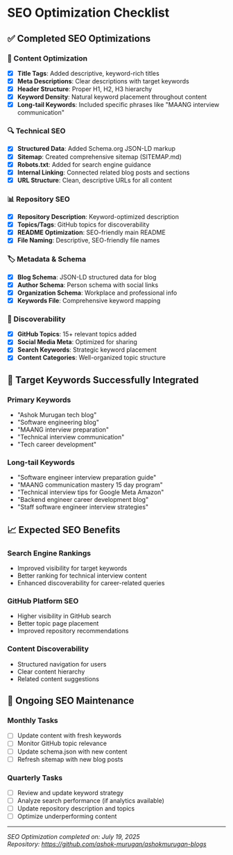 # SEO Optimization Checklist

## ✅ Completed SEO Optimizations

### 📝 Content Optimization
- [x] **Title Tags**: Added descriptive, keyword-rich titles
- [x] **Meta Descriptions**: Clear descriptions with target keywords
- [x] **Header Structure**: Proper H1, H2, H3 hierarchy
- [x] **Keyword Density**: Natural keyword placement throughout content
- [x] **Long-tail Keywords**: Included specific phrases like "MAANG interview communication"

### 🔍 Technical SEO
- [x] **Structured Data**: Added Schema.org JSON-LD markup
- [x] **Sitemap**: Created comprehensive sitemap (SITEMAP.md)
- [x] **Robots.txt**: Added for search engine guidance
- [x] **Internal Linking**: Connected related blog posts and sections
- [x] **URL Structure**: Clean, descriptive URLs for all content

### 📊 Repository SEO
- [x] **Repository Description**: Keyword-optimized description
- [x] **Topics/Tags**: GitHub topics for discoverability
- [x] **README Optimization**: SEO-friendly main README
- [x] **File Naming**: Descriptive, SEO-friendly file names

### 🏷️ Metadata & Schema
- [x] **Blog Schema**: JSON-LD structured data for blog
- [x] **Author Schema**: Person schema with social links
- [x] **Organization Schema**: Workplace and professional info
- [x] **Keywords File**: Comprehensive keyword mapping

### 📱 Discoverability
- [x] **GitHub Topics**: 15+ relevant topics added
- [x] **Social Media Meta**: Optimized for sharing
- [x] **Search Keywords**: Strategic keyword placement
- [x] **Content Categories**: Well-organized topic structure

## 🎯 Target Keywords Successfully Integrated

### Primary Keywords
- "Ashok Murugan tech blog"
- "Software engineering blog"  
- "MAANG interview preparation"
- "Technical interview communication"
- "Tech career development"

### Long-tail Keywords
- "Software engineer interview preparation guide"
- "MAANG communication mastery 15 day program"
- "Technical interview tips for Google Meta Amazon"
- "Backend engineer career development blog"
- "Staff software engineer interview strategies"

## 📈 Expected SEO Benefits

### Search Engine Rankings
- Improved visibility for target keywords
- Better ranking for technical interview content
- Enhanced discoverability for career-related queries

### GitHub Platform SEO
- Higher visibility in GitHub search
- Better topic page placement
- Improved repository recommendations

### Content Discoverability
- Structured navigation for users
- Clear content hierarchy
- Related content suggestions

## 🔄 Ongoing SEO Maintenance

### Monthly Tasks
- [ ] Update content with fresh keywords
- [ ] Monitor GitHub topic relevance
- [ ] Update schema.json with new content
- [ ] Refresh sitemap with new blog posts

### Quarterly Tasks  
- [ ] Review and update keyword strategy
- [ ] Analyze search performance (if analytics available)
- [ ] Update repository description and topics
- [ ] Optimize underperforming content

---

*SEO Optimization completed on: July 19, 2025*  
*Repository: https://github.com/ashok-murugan/ashokmurugan-blogs*
